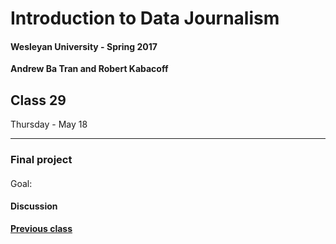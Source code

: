 # Introduction to Data Journalism
  
#### Wesleyan University - Spring 2017
  
**Andrew Ba Tran and Robert Kabacoff**
  
## Class 29
Thursday - May 18
                             
----
                             
### Final project
                             
#### 
                             
Goal: 
                             
#### Discussion

    
**[Previous class](class28.md)**
